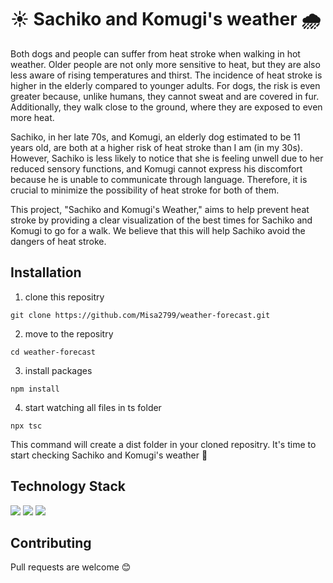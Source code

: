 # ☀️ Sachiko and Komugi's weather 🌧️

Both dogs and people can suffer from heat stroke when walking in hot weather. Older people are not only more sensitive to heat, but they are also less aware of rising temperatures and thirst. The incidence of heat stroke is higher in the elderly compared to younger adults. For dogs, the risk is even greater because, unlike humans, they cannot sweat and are covered in fur. Additionally, they walk close to the ground, where they are exposed to even more heat.

Sachiko, in her late 70s, and Komugi, an elderly dog estimated to be 11 years old, are both at a higher risk of heat stroke than I am (in my 30s). However, Sachiko is less likely to notice that she is feeling unwell due to her reduced sensory functions, and Komugi cannot express his discomfort because he is unable to communicate through language. Therefore, it is crucial to minimize the possibility of heat stroke for both of them.

This project, "Sachiko and Komugi's Weather," aims to help prevent heat stroke by providing a clear visualization of the best times for Sachiko and Komugi to go for a walk. We believe that this will help Sachiko avoid the dangers of heat stroke.

## Installation

1. clone this repositry

```
git clone https://github.com/Misa2799/weather-forecast.git
```

2. move to the repositry

```
cd weather-forecast
```

3. install packages

```
npm install
```

4. start watching all files in ts folder

```
npx tsc
```

This command will create a dist folder in your cloned repositry.
It's time to start checking Sachiko and Komugi's weather 🎉

## Technology Stack

<img src="https://img.shields.io/badge/HTML5-E34F26?style=for-the-badge&logo=html5&logoColor=white">
<img src="https://img.shields.io/badge/CSS3-1572B6?style=for-the-badge&logo=css3&logoColor=white">
<img src="https://img.shields.io/badge/TypeScript-007ACC?style=for-the-badge&logo=typescript&logoColor=white">

## Contributing

Pull requests are welcome 😊
